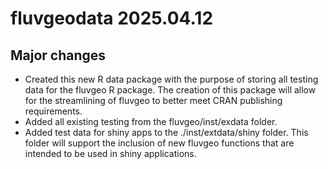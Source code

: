 # fluvgeodata 2025.04.12

## Major changes
* Created this new R data package with the purpose of storing all testing data for the fluvgeo R package. The creation of this package will allow for the streamlining of fluvgeo to better meet CRAN publishing requirements. 
* Added all existing testing from the fluvgeo/inst/exdata folder. 
* Added test data for shiny apps to the ./inst/extdata/shiny folder. This folder will support the inclusion of new fluvgeo functions that are intended to be used in shiny applications. 
